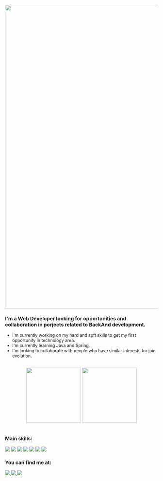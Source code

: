 <p align="center">
  <img width=1000vh src="https://capsule-render.vercel.app/api?type=waving&color=B0C4DE&height=200&section=header&text=Welcome&fontSize=75"/>
</p>

 ### I'm a Web Developer looking for opportunities and collaboration in porjects related to BackAnd development.<br>
  * I'm currently working on my hard and soft skills to get my first opportunity in technology area.
  * I'm currently learning Java and Spring.
  * I'm looking to collaborate with people who have similar interests for join evolution.
  
<br>

<div align="center">
    <img height="180em" src="https://github-readme-stats.vercel.app/api?username=odlavir&show_icons=true&bg_color=B0C4DE&title_color=1C1C1C"/>
     <img height="180em" src="https://github-readme-stats.vercel.app/api/top-langs/?username=odlavir&layout=compact&title_color=1C1C1C&text_color=1C1C1C&bg_color=B0C4DE"/>
</div>

<br> 

### Main skills:
<div align="left">
  <img src="https://img.shields.io/badge/HTML5-E34F26?style=for-the-badge&logo=html5&logoColor=white">
  <img src="https://img.shields.io/badge/CSS3-1572B6?style=for-the-badge&logo=css3&logoColor=white">
  <img src="https://img.shields.io/badge/JavaScript-323330?style=for-the-badge&logo=javascript&logoColor=F7DF1E">
  <img src="https://img.shields.io/badge/Node.js-43853D?style=for-the-badge&logo=node.js&logoColor=white">
  <img src="https://img.shields.io/badge/Angular-DD0031?style=for-the-badge&logo=angular&logoColor=white">
  <img src="https://img.shields.io/badge/Java-ED8B00?style=for-the-badge&logo=java&logoColor=white">
  <img src="https://img.shields.io/badge/Spring-6DB33F?style=for-the-badge&logo=spring&logoColor=white">

  </div>

### You can find me at:
<div align="left">
  <a href="lavir.andrade@gmail.com" target="_blank"><img src="https://img.shields.io/badge/Gmail-D14836?style=for-the-badge&logo=gmail&logoColor=white"</a>
  <a href="https://www.linkedin.com/in/odlavir/" target="_blank"><img src="https://img.shields.io/badge/LinkedIn-0077B5?style=for-the-badge&logo=linkedin&logoColor=white"</a>
  <a href="instagram.com/lavirandrade" target="_blank"><img src="https://img.shields.io/badge/Instagram-E4405F?style=for-the-badge&logo=instagram&logoColor=white"</a>
</div>

